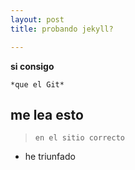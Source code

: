 ```yaml
---
layout: post
title: probando jekyll?

---
```


<p><strong>si consigo</strong></p>
<pre><code>*que el Git*
</code></pre>
<h2 id="me-lea-esto">me lea esto</h2>
<blockquote>
<p><code>en el sitio correcto</code></p>
</blockquote>
<ul>
<li>he triunfado</li>
</ul>

